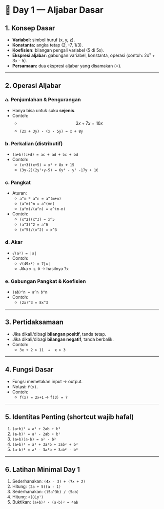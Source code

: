# 📒 Day 1 — Aljabar Dasar

## 1. Konsep Dasar

- **Variabel:** simbol huruf (x, y, z).
- **Konstanta:** angka tetap (2, -7, 1/3).
- **Koefisien:** bilangan pengali variabel (5 di 5x).
- **Ekspresi aljabar:** gabungan variabel, konstanta, operasi (contoh: 2x² + 3x - 5).
- **Persamaan:** dua ekspresi aljabar yang disamakan (=).

---

## 2. Operasi Aljabar

### a. Penjumlahan & Pengurangan

- Hanya bisa untuk suku **sejenis**.
- Contoh:
  - $$3x + 7x = 10x$$
  - `(2x + 3y) - (x - 5y) = x + 8y`

### b. Perkalian (distributif)

- `(a+b)(c+d) = ac + ad + bc + bd`
- Contoh:
  - `(x+3)(x+5) = x² + 8x + 15`
  - `(3y-2)(2y²+y-5) = 6y³ - y² -17y + 10`

### c. Pangkat

- Aturan:
  - `a^m * a^n = a^(m+n)`
  - `(a^m)^n = a^(mn)`
  - `(a^m)/(a^n) = a^(m-n)`
- Contoh:
  - `(x^2)(x^3) = x^5`
  - `(a^3)^2 = a^6`
  - `(x^5)/(x^2) = x^3`

### d. Akar

- `√(a²) = |a|`
- Contoh:
  - `√(49x²) = 7|x|`
  - Jika `x ≥ 0` → hasilnya `7x`

### e. Gabungan Pangkat & Koefisien

- `(ab)^n = a^n b^n`
- Contoh:
  - `(2x)^3 = 8x^3`

---

## 3. Pertidaksamaan

- Jika dikali/dibagi **bilangan positif**, tanda tetap.
- Jika dikali/dibagi **bilangan negatif**, tanda berbalik.
- Contoh:
  - `3x + 2 > 11  ⇒  x > 3`

---

## 4. Fungsi Dasar

- Fungsi memetakan input → output.
- Notasi: `f(x)`.
- Contoh:
  - `f(x) = 2x+1` → `f(3) = 7`

---

## 5. Identitas Penting (shortcut wajib hafal)

1. `(a+b)² = a² + 2ab + b²`
2. `(a-b)² = a² - 2ab + b²`
3. `(a+b)(a-b) = a² - b²`
4. `(a+b)³ = a³ + 3a²b + 3ab² + b³`
5. `(a-b)³ = a³ - 3a²b + 3ab² - b³`

---

## 6. Latihan Minimal Day 1

1. Sederhanakan: `(4x - 3) + (7x + 2)`
2. Hitung: `(2a + 5)(a - 1)`
3. Sederhanakan: `(15a^3b) / (5ab)`
4. Hitung: `√(81y²)`
5. Buktikan: `(a+b)² - (a-b)² = 4ab`
